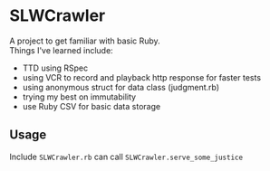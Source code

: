 # SLWCrawler

A project to get familiar with basic Ruby.  
Things I've learned include:
- TTD using RSpec
- using VCR to record and playback http response for faster tests
- using anonymous struct for data class (judgment.rb)
- trying my best on immutability
- use Ruby CSV for basic data storage

## Usage

Include `SLWCrawler.rb` can call `SLWCrawler.serve_some_justice`

